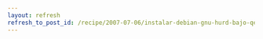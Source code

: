 ```yaml
---
layout: refresh
refresh_to_post_id: /recipe/2007-07-06/instalar-debian-gnu-hurd-bajo-qemu.html
---
```

